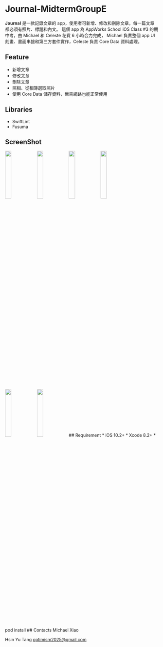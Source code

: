 # Journal-MidtermGroupE

**Journal** 是一款記錄文章的 app，使用者可新增、修改和刪除文章，每一篇文章都必須有照片、標題和內文。
這個 app 為 AppWorks School iOS Class #3 的期中考，由 Michael 和 Celeste 花費 6 小時合力完成，
Michael 負責整個 app UI刻畫、畫面串接和第三方套件實作，Celeste 負責 Core Data 資料處理。
## Feature
* 新增文章
* 修改文章
* 刪除文章
* 照相、從相簿選取照片
* 使用 Core Data 儲存資料，無需網路也能正常使用
## Libraries
* SwiftLint
* Fusuma
## ScreenShot
<img src="https://github.com/CelesteTang/Journal-MidtermGroupE/blob/master/ScreenShots/1.png?raw=true" width="20%" height="20%">
<img src="https://github.com/CelesteTang/Journal-MidtermGroupE/blob/master/ScreenShots/2.png?raw=true" width="20%" height="20%">
<img src="https://github.com/CelesteTang/Journal-MidtermGroupE/blob/master/ScreenShots/3.png?raw=true" width="20%" height="20%">
<img src="https://github.com/CelesteTang/Journal-MidtermGroupE/blob/master/ScreenShots/4.png?raw=true" width="20%" height="20%">
<img src="https://github.com/CelesteTang/Journal-MidtermGroupE/blob/master/ScreenShots/5.png?raw=true" width="20%" height="20%">
<img src="https://github.com/CelesteTang/Journal-MidtermGroupE/blob/master/ScreenShots/6.png?raw=true" width="20%" height="20%">
## Requirement
* iOS 10.2+
* Xcode 8.2+
* pod install
## Contacts
Michael Xiao
<y19938222@gmail.com>

Hsin Yu Tang
<optimism2025@gmail.com>
